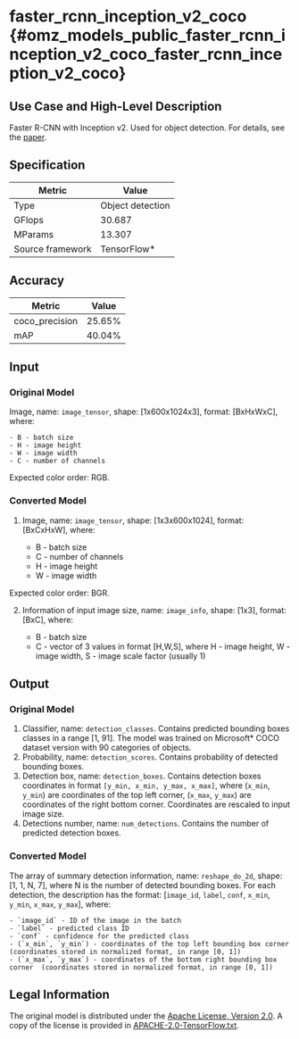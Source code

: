 # faster_rcnn_inception_v2_coco {#omz_models_public_faster_rcnn_inception_v2_coco_faster_rcnn_inception_v2_coco}

## Use Case and High-Level Description

Faster R-CNN with Inception v2. Used for object detection. For details, see the [paper](https://arxiv.org/abs/1506.01497v3).

## Specification

| Metric                          | Value                                     |
|---------------------------------|-------------------------------------------|
| Type                            | Object detection                          |
| GFlops                          | 30.687                                    |
| MParams                         | 13.307                                    |
| Source framework                | TensorFlow\*                              |

## Accuracy

| Metric | Value |
| ------ | ----- |
| coco_precision | 25.65%|
| mAP| 40.04%|

## Input

### Original Model

Image, name: `image_tensor`, shape: [1x600x1024x3], format: [BxHxWxC],
   where:

    - B - batch size
    - H - image height
    - W - image width
    - C - number of channels

   Expected color order: RGB.

### Converted Model

1. Image, name: `image_tensor`, shape: [1x3x600x1024], format: [BxCxHxW],
where:

   - B - batch size
   - C - number of channels
   - H - image height
   - W - image width

Expected color order: BGR.

2. Information of input image size, name: `image_info`, shape: [1x3], format: [BxC],
   where:

    - B - batch size
    - C - vector of 3 values in format [H,W,S], where H - image height, W - image width, S - image scale factor (usually 1)

## Output

### Original Model

1. Classifier, name: `detection_classes`. Contains predicted bounding boxes classes in a range [1, 91]. The model was trained on Microsoft\* COCO dataset version with 90 categories of objects.
2. Probability, name: `detection_scores`. Contains probability of detected bounding boxes.
3. Detection box, name: `detection_boxes`. Contains detection boxes coordinates in format `[y_min, x_min, y_max, x_max]`, where (`x_min`, `y_min`)  are coordinates of the top left corner, (`x_max`, `y_max`) are coordinates of the right bottom corner. Coordinates are rescaled to input image size.
4. Detections number, name: `num_detections`. Contains the number of predicted detection boxes.

### Converted Model

The array of summary detection information, name: `reshape_do_2d`, shape: [1, 1, N, 7], where N is the number of detected
bounding boxes. For each detection, the description has the format:
[`image_id`, `label`, `conf`, `x_min`, `y_min`, `x_max`, `y_max`],
    where:

    - `image_id` - ID of the image in the batch
    - `label` - predicted class ID
    - `conf` - confidence for the predicted class
    - (`x_min`, `y_min`) - coordinates of the top left bounding box corner (coordinates stored in normalized format, in range [0, 1])
    - (`x_max`, `y_max`) - coordinates of the bottom right bounding box corner  (coordinates stored in normalized format, in range [0, 1])

## Legal Information

The original model is distributed under the
[Apache License, Version 2.0](https://raw.githubusercontent.com/tensorflow/models/master/LICENSE).
A copy of the license is provided in [APACHE-2.0-TensorFlow.txt](../licenses/APACHE-2.0-TensorFlow.txt).
